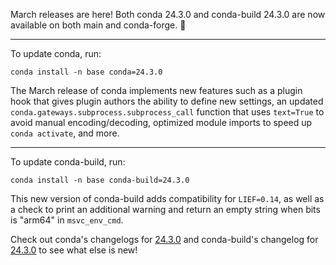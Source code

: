 March releases are here! Both conda 24.3.0 and conda-build 24.3.0 are now available on both main and conda-forge. 🎉

* * *

To update conda, run:

```
conda install -n base conda=24.3.0
```

The March release of conda implements new features such as a plugin hook that gives plugin authors the ability to define new settings, an updated `conda.gateways.subprocess.subprocess_call` function that uses `text=True` to avoid manual encoding/decoding, optimized module imports to speed up `conda activate`, and more.

* * *

To update conda-build, run:

```
conda install -n base conda-build=24.3.0
```

This new version of conda-build adds compatibility for `LIEF=0.14`, as well as a check to print an additional warning and return an empty string when bits is "arm64" in `msvc_env_cmd`. 


Check out conda's changelogs for [24.3.0](https://github.com/conda/conda/releases/tag/24.3.0) and conda-build's changelog for [24.3.0](https://github.com/conda/conda-build/releases/tag/24.3.0) to see what else is new!
